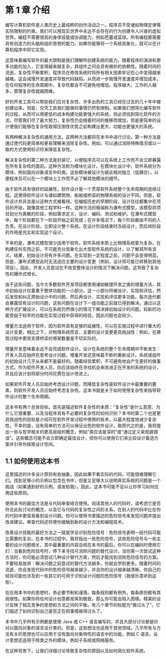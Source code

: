 # 第 1 章 介绍

编写计算机软件是人类历史上最纯粹的创作活动之一。程序员不受诸如物理定律等实际限制的约束。我们可以用现实世界中永远不会存在的行为创建令人兴奋的虚拟世界。编程不需要很高的身体技能或协调能力，例如芭蕾或篮球。所有编程都需要具有创造力的头脑和组织思想的能力。如果你能够将一个系统具象化，就可以在计算机程序中将它实现。

这意味着编写软件的最大限制是我们理解所创建系统的能力。随着程序的演进和更多功能的加入，它变得越来越复杂，其组件之间会具有微妙的依赖性。随着时间的流逝，复杂性不断累积，程序员在修改系统时将所有相关因素牢记在心中变得越来越难。这会减慢开发速度并导致代码缺陷，从而进一步拖慢开发速度并增加成本。在任何程序的生命周期中，复杂性都会不可避免地增加。程序越大，工作的人越多，管理复杂性就越困难。

好的开发工具可以帮助我们应对复杂性，许多出色的工具已经在过去的几十年中被创建出来。但是，仅凭工具我们能做的事情仍然有限制。如果我们想简化编写软件的过程，从而可以用更低的成本构建功能更强大的系统，则必须找到简化软件的方法。尽管我们尽了最大努力，复杂性仍会随着时间的推移而增加，但是更简单的设计使我们能够在复杂性取得压倒性优势之前构建出更大、功能也更强大的系统。

有两种解决复杂性的通用方法，这两种方法都将在本书中进行讨论。第一种方法是通过使代码更简单和更易理解来消除复杂性。例如，可以通过消除特殊情况或以一致的方式使用标识符来降低复杂性。

解决复杂性的第二种方法是封装它，以便程序员可以在系统上工作而不会立即暴露在所有复杂性的面前。这种方法称为模块化设计。在模块化设计中，软件系统分为模块，例如面向对象语言中的类。这些模块被设计为彼此相对独立（低耦合），以便程序员可以在一个模块上工作而不必了解其他模块的细节。

由于软件具有很好的延展性，软件设计是一个贯穿软件系统整个生命周期的连续过程。这使得软件设计与诸如建筑物、船舶或桥梁的物理系统的设计不同。但是，软件设计并非总是以这种方式被看待。在编程历史的早期阶段，设计往往都集中在项目的开始，就像其他工程学科一样。这种方法的极端称为瀑布式模型，该模型将项目划分为离散的阶段，例如需求定义、设计、编码、测试和维护。在瀑布式模型中，每个阶段都在下一阶段开始之前完成；在许多情况下，每个阶段都由不同的人负责。在设计阶段，立即设计整个系统。在设计阶段结束时冻结设计，而后续阶段的作用是充实和实现这个设计。

不幸的是，瀑布式模型很少适用于软件。软件系统本质上比物理系统更为复杂。在构建任何东西之前，不可能充分具象化出大型软件系统的设计，以了解其所有含义。结果，初始设计将有许多问题。在实现到一定程度之前，问题不会变得明显。但是，瀑布式模型此时无法适应主要的设计变更（例如，设计师可能已转移到其他项目）。因此，开发人员尝试在不改变整体设计的情况下解决问题。这导致了复杂性的爆炸式增长。

由于这些问题，当今大多数软件开发项目都使用诸如敏捷开发之类的增量方法，其中初始设计仅着重于整体功能的一小部分。这一小部分将被设计、实现和评估，然后发现和纠正原始设计中的问题，然后再设计、实现和评估更多功能。每次迭代都会暴露现有设计的问题，这些问题在设计下一组功能之前就已得到解决。通过以这种方式扩展设计，可以在系统仍然很小的情况下解决掉初始设计的问题。较新的功能受益于较早的功能在实现过程中获得的经验，因此问题也会较少。

增量方法适用于软件，因为软件具有足够的延展性，可以在实施过程中进行重大的设计变更。相比之下，对物理系统而言，主要的设计变更更具挑战性：例如，在建筑过程中更改支撑桥梁的塔架数量是不切实际的。

增量开发意味着永远不会完成软件设计。设计在系统的整个生命周期中不断发生：开发人员应始终在思考设计问题。增量开发还意味着不断的重新设计。系统或组件的初始设计几乎从来都不是最好的。随着经验累积，不可避免地会产生更好的做事方式。作为软件开发人员，你应该始终在寻找机会来改进正在开发的系统的设计，并且应该计划将部分时间花费在设计改进上。

如果软件开发人员应始终考虑设计问题，而降低复杂性是软件设计中最重要的要素，则软件开发人员应始终考虑复杂性。这本书就是关于如何使用复杂性来指导软件设计的整个生命周期。

这本书有两个总体目标。首先是描述软件复杂性的本质：“复杂性”是什么意思、为什么它很重要、以及当程序具有不必要的复杂性时如何识别？本书的第二个也是更具挑战性的目标是介绍可在软件开发过程中使用的技术，以最大程度地减少复杂性。不幸的是，没有简单的方法可以保证出色的软件设计。取而代之的是，我将提出一些与哲学相关的更高层级的概念，例如“类应该是深的”或“通过定义来规避错误”。这些概念可能不会立即确定最佳设计，但你可以使用它们来比较设计备选方案并引导你探索设计空间。

## 1.1 如何使用这本书

这里描述的许多设计原则有些抽象，因此如果不看实际的代码，可能很难理解它们。找到足够小的示例以包含在书中，但是又足够大以说明真实系统的问题是一个挑战（如果遇到好的示例，请发给我）。因此，这本书可能不足以让你学习如何应用这些原则。

使用本书的最佳方法是与代码审查结合使用。阅读其他人的代码时，请考虑它是否符合此处讨论的概念，以及它与代码的复杂性之间的关系。在别人的代码中比在你的代码中更容易看到设计问题。你可以使用书里描述的危险信号来发现问题并提出改进建议。审查代码还将使你接触到新的设计方法和编程技术。

改善设计技能的最好方法之一就是学会识别危险信号：危险信号表明一段代码可能比需要的复杂。在本书的过程中，我将指出一些危险信号，这些危险信号与一些主要的设计问题相关，其中最重要的内容总结在本书的最后。你可以在编码时使用它们：当看到危险信号时，停下来寻找可消除问题的替代设计。当你第一次尝试这种方法时，你可能必须尝试几种设计替代方案，然后才能找到消除危险信号的方案。不要轻易放弃：解决问题之前尝试的替代方法越多，你就会学到更多。随着时间的流逝，你会发现代码中的危险信号越来越少，并且你的设计越来越清晰。你自己的经验可能也涉及到一些其它的可用于识别设计问题的危险信号（我很乐意听到这些）。

在应用本书中的思想时，务必要节制和谨慎。每条规则都有例外，每条原则都有其局限性。如果你将任何设计创意都发挥到极致，那么你可能会陷入困境。精美的设计反映了相互竞争的思想和方法之间的平衡。有几个章节的标题为“做过头了”，它们描述了如何识别自己是否正在把事情做得过头了。

本书中几乎所有示例都是使用 Java 或 C++ 语言编写的，并且大部分讨论都是针对以面向对象的语言设计类的。但是，这些想法也适用于其他领域。几乎所有与方法有关的思想也可以应用于没有面向对象特性的语言中的功能，例如 C 语言。设计思想还适用于除类之外的模块，例如子系统或网络服务。

在这种背景下，让我们详细讨论导致复杂性的原因以及如何简化软件系统。
